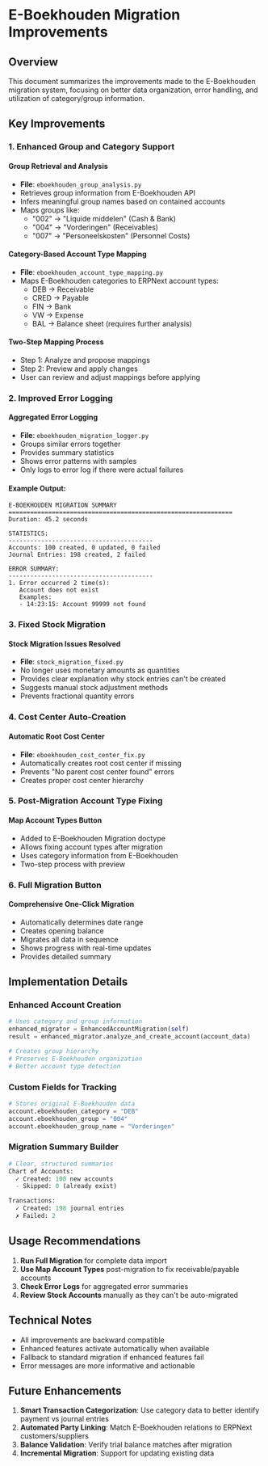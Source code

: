 # E-Boekhouden Migration Improvements

## Overview
This document summarizes the improvements made to the E-Boekhouden migration system, focusing on better data organization, error handling, and utilization of category/group information.

## Key Improvements

### 1. Enhanced Group and Category Support

#### Group Retrieval and Analysis
- **File**: `eboekhouden_group_analysis.py`
- Retrieves group information from E-Boekhouden API
- Infers meaningful group names based on contained accounts
- Maps groups like:
  - "002" → "Liquide middelen" (Cash & Bank)
  - "004" → "Vorderingen" (Receivables)
  - "007" → "Personeelskosten" (Personnel Costs)

#### Category-Based Account Type Mapping
- **File**: `eboekhouden_account_type_mapping.py`
- Maps E-Boekhouden categories to ERPNext account types:
  - DEB → Receivable
  - CRED → Payable
  - FIN → Bank
  - VW → Expense
  - BAL → Balance sheet (requires further analysis)

#### Two-Step Mapping Process
- Step 1: Analyze and propose mappings
- Step 2: Preview and apply changes
- User can review and adjust mappings before applying

### 2. Improved Error Logging

#### Aggregated Error Logging
- **File**: `eboekhouden_migration_logger.py`
- Groups similar errors together
- Provides summary statistics
- Shows error patterns with samples
- Only logs to error log if there were actual failures

#### Example Output:
```
E-BOEKHOUDEN MIGRATION SUMMARY
==============================================================
Duration: 45.2 seconds

STATISTICS:
----------------------------------------
Accounts: 100 created, 0 updated, 0 failed
Journal Entries: 198 created, 2 failed

ERROR SUMMARY:
----------------------------------------
1. Error occurred 2 time(s):
   Account does not exist
   Examples:
   - 14:23:15: Account 99999 not found
```

### 3. Fixed Stock Migration

#### Stock Migration Issues Resolved
- **File**: `stock_migration_fixed.py`
- No longer uses monetary amounts as quantities
- Provides clear explanation why stock entries can't be created
- Suggests manual stock adjustment methods
- Prevents fractional quantity errors

### 4. Cost Center Auto-Creation

#### Automatic Root Cost Center
- **File**: `eboekhouden_cost_center_fix.py`
- Automatically creates root cost center if missing
- Prevents "No parent cost center found" errors
- Creates proper cost center hierarchy

### 5. Post-Migration Account Type Fixing

#### Map Account Types Button
- Added to E-Boekhouden Migration doctype
- Allows fixing account types after migration
- Uses category information from E-Boekhouden
- Two-step process with preview

### 6. Full Migration Button

#### Comprehensive One-Click Migration
- Automatically determines date range
- Creates opening balance
- Migrates all data in sequence
- Shows progress with real-time updates
- Provides detailed summary

## Implementation Details

### Enhanced Account Creation
```python
# Uses category and group information
enhanced_migrator = EnhancedAccountMigration(self)
result = enhanced_migrator.analyze_and_create_account(account_data)

# Creates group hierarchy
# Preserves E-Boekhouden organization
# Better account type detection
```

### Custom Fields for Tracking
```python
# Stores original E-Boekhouden data
account.eboekhouden_category = "DEB"
account.eboekhouden_group = "004"
account.eboekhouden_group_name = "Vorderingen"
```

### Migration Summary Builder
```python
# Clear, structured summaries
Chart of Accounts:
  ✓ Created: 100 new accounts
  - Skipped: 0 (already exist)

Transactions:
  ✓ Created: 198 journal entries
  ✗ Failed: 2
```

## Usage Recommendations

1. **Run Full Migration** for complete data import
2. **Use Map Account Types** post-migration to fix receivable/payable accounts
3. **Check Error Logs** for aggregated error summaries
4. **Review Stock Accounts** manually as they can't be auto-migrated

## Technical Notes

- All improvements are backward compatible
- Enhanced features activate automatically when available
- Fallback to standard migration if enhanced features fail
- Error messages are more informative and actionable

## Future Enhancements

1. **Smart Transaction Categorization**: Use category data to better identify payment vs journal entries
2. **Automated Party Linking**: Match E-Boekhouden relations to ERPNext customers/suppliers
3. **Balance Validation**: Verify trial balance matches after migration
4. **Incremental Migration**: Support for updating existing data
